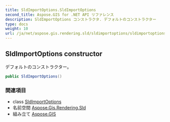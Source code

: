 ```yaml
---
title: SldImportOptions.SldImportOptions
second_title: Aspose.GIS for .NET API リファレンス
description: SldImportOptions コンストラクタ. デフォルトのコンストラクター
type: docs
weight: 10
url: /ja/net/aspose.gis.rendering.sld/sldimportoptions/sldimportoptions/
---
```

## SldImportOptions constructor

デフォルトのコンストラクター。

```csharp
public SldImportOptions()
```

### 関連項目

* class [SldImportOptions](../)
* 名前空間 [Aspose.Gis.Rendering.Sld](../../sldimportoptions/)
* 組み立て [Aspose.GIS](../../../)


